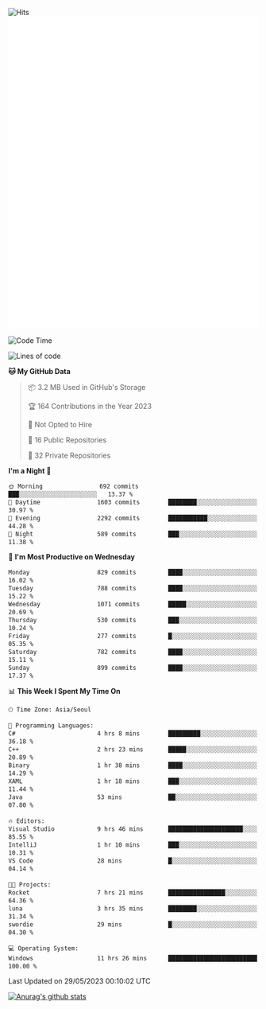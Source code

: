 ![Hits](https://hits.seeyoufarm.com/api/count/incr/badge.svg?url=https%3A%2F%2Fgithub.com%2Fkokose1234&count_bg=%2379C83D&title_bg=%23555555&icon=apple.svg&icon_color=%23E7E7E7&title=hits&edge_flat=false)
<br/>
![Metrics](https://github.com/kokose1234/kokose1234/blob/main/github-metrics.svg)

<!--START_SECTION:waka-->
![Code Time](http://img.shields.io/badge/Code%20Time-871%20hrs%2024%20mins-blue)

![Lines of code](https://img.shields.io/badge/From%20Hello%20World%20I%27ve%20Written-19.3%20million%20lines%20of%20code-blue)

**🐱 My GitHub Data** 

> 📦 3.2 MB Used in GitHub's Storage 
 > 
> 🏆 164 Contributions in the Year 2023
 > 
> 🚫 Not Opted to Hire
 > 
> 📜 16 Public Repositories 
 > 
> 🔑 32 Private Repositories 
 > 
**I'm a Night 🦉** 

```text
🌞 Morning                692 commits         ███░░░░░░░░░░░░░░░░░░░░░░   13.37 % 
🌆 Daytime                1603 commits        ████████░░░░░░░░░░░░░░░░░   30.97 % 
🌃 Evening                2292 commits        ███████████░░░░░░░░░░░░░░   44.28 % 
🌙 Night                  589 commits         ███░░░░░░░░░░░░░░░░░░░░░░   11.38 % 
```
📅 **I'm Most Productive on Wednesday** 

```text
Monday                   829 commits         ████░░░░░░░░░░░░░░░░░░░░░   16.02 % 
Tuesday                  788 commits         ████░░░░░░░░░░░░░░░░░░░░░   15.22 % 
Wednesday                1071 commits        █████░░░░░░░░░░░░░░░░░░░░   20.69 % 
Thursday                 530 commits         ███░░░░░░░░░░░░░░░░░░░░░░   10.24 % 
Friday                   277 commits         █░░░░░░░░░░░░░░░░░░░░░░░░   05.35 % 
Saturday                 782 commits         ████░░░░░░░░░░░░░░░░░░░░░   15.11 % 
Sunday                   899 commits         ████░░░░░░░░░░░░░░░░░░░░░   17.37 % 
```


📊 **This Week I Spent My Time On** 

```text
🕑︎ Time Zone: Asia/Seoul

💬 Programming Languages: 
C#                       4 hrs 8 mins        █████████░░░░░░░░░░░░░░░░   36.18 % 
C++                      2 hrs 23 mins       █████░░░░░░░░░░░░░░░░░░░░   20.89 % 
Binary                   1 hr 38 mins        ████░░░░░░░░░░░░░░░░░░░░░   14.29 % 
XAML                     1 hr 18 mins        ███░░░░░░░░░░░░░░░░░░░░░░   11.44 % 
Java                     53 mins             ██░░░░░░░░░░░░░░░░░░░░░░░   07.80 % 

🔥 Editors: 
Visual Studio            9 hrs 46 mins       █████████████████████░░░░   85.55 % 
IntelliJ                 1 hr 10 mins        ███░░░░░░░░░░░░░░░░░░░░░░   10.31 % 
VS Code                  28 mins             █░░░░░░░░░░░░░░░░░░░░░░░░   04.14 % 

🐱‍💻 Projects: 
Rocket                   7 hrs 21 mins       ████████████████░░░░░░░░░   64.36 % 
luna                     3 hrs 35 mins       ████████░░░░░░░░░░░░░░░░░   31.34 % 
swordie                  29 mins             █░░░░░░░░░░░░░░░░░░░░░░░░   04.30 % 

💻 Operating System: 
Windows                  11 hrs 26 mins      █████████████████████████   100.00 % 
```


 Last Updated on 29/05/2023 00:10:02 UTC
<!--END_SECTION:waka-->

[![Anurag's github stats](https://github-readme-stats.vercel.app/api?username=kokose1234&theme=dracula)](https://github.com/anuraghazra/github-readme-stats)



	
